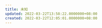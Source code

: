 ```yaml
---
title: 未知
updated: 2022-03-22T13:58:22.0000000+08:00
created: 2022-03-22T12:05:01.0000000+08:00
---
```


